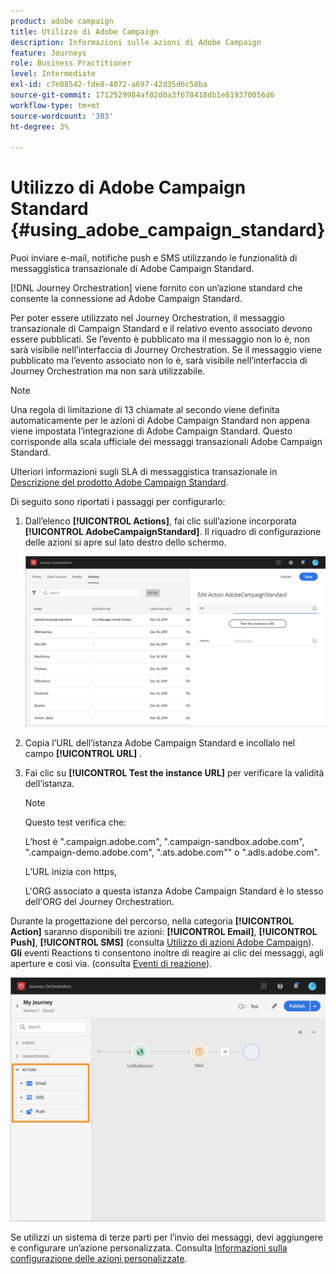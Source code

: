 ```yaml
---
product: adobe campaign
title: Utilizzo di Adobe Campaign
description: Informazioni sulle azioni di Adobe Campaign
feature: Journeys
role: Business Practitioner
level: Intermediate
exl-id: c7e08542-fde8-4072-a697-42d35d6c58ba
source-git-commit: 1712529984af02d0a3f678418db1e819370056d6
workflow-type: tm+mt
source-wordcount: '303'
ht-degree: 3%

---
```


# Utilizzo di Adobe Campaign Standard {#using_adobe_campaign_standard}

Puoi inviare e-mail, notifiche push e SMS utilizzando le funzionalità di messaggistica transazionale di Adobe Campaign Standard.

[!DNL Journey Orchestration] viene fornito con un’azione standard che consente la connessione ad Adobe Campaign Standard.

Per poter essere utilizzato nel Journey Orchestration, il messaggio transazionale di Campaign Standard e il relativo evento associato devono essere pubblicati. Se l’evento è pubblicato ma il messaggio non lo è, non sarà visibile nell’interfaccia di Journey Orchestration. Se il messaggio viene pubblicato ma l’evento associato non lo è, sarà visibile nell’interfaccia di Journey Orchestration ma non sarà utilizzabile.

>[!NOTE]
>
>Una regola di limitazione di 13 chiamate al secondo viene definita automaticamente per le azioni di Adobe Campaign Standard non appena viene impostata l’integrazione di Adobe Campaign Standard. Questo corrisponde alla scala ufficiale dei messaggi transazionali Adobe Campaign Standard.
>
>Ulteriori informazioni sugli SLA di messaggistica transazionale in [Descrizione del prodotto Adobe Campaign Standard](https://helpx.adobe.com/it/legal/product-descriptions/campaign-standard.html).

Di seguito sono riportati i passaggi per configurarlo:

1. Dall’elenco **[!UICONTROL Actions]**, fai clic sull’azione incorporata **[!UICONTROL AdobeCampaignStandard]**. Il riquadro di configurazione delle azioni si apre sul lato destro dello schermo.

   ![](../assets/actioncampaign.png)

1. Copia l’URL dell’istanza Adobe Campaign Standard e incollalo nel campo **[!UICONTROL URL]** .

1. Fai clic su **[!UICONTROL Test the instance URL]** per verificare la validità dell’istanza.

   >[!NOTE]
   >
   >Questo test verifica che:
   >
   >L’host è &quot;.campaign.adobe.com&quot;, &quot;.campaign-sandbox.adobe.com&quot;, &quot;.campaign-demo.adobe.com&quot;, &quot;.ats.adobe.com&quot;&quot; o &quot;.adls.adobe.com&quot;.
   >
   >L’URL inizia con https,
   >
   >L&#39;ORG associato a questa istanza Adobe Campaign Standard è lo stesso dell&#39;ORG del Journey Orchestration.

Durante la progettazione del percorso, nella categoria **[!UICONTROL Action]** saranno disponibili tre azioni: **[!UICONTROL Email]**, **[!UICONTROL Push]**, **[!UICONTROL SMS]** (consulta [Utilizzo di azioni Adobe Campaign](../building-journeys/using-adobe-campaign-actions.md)). **Gli** eventi Reactions ti consentono inoltre di reagire ai clic dei messaggi, agli aperture e così via. (consulta [Eventi di reazione](../building-journeys/reaction-events.md)).

![](../assets/journey58.png)

Se utilizzi un sistema di terze parti per l’invio dei messaggi, devi aggiungere e configurare un’azione personalizzata. Consulta [Informazioni sulla configurazione delle azioni personalizzate](../action/about-custom-action-configuration.md).
